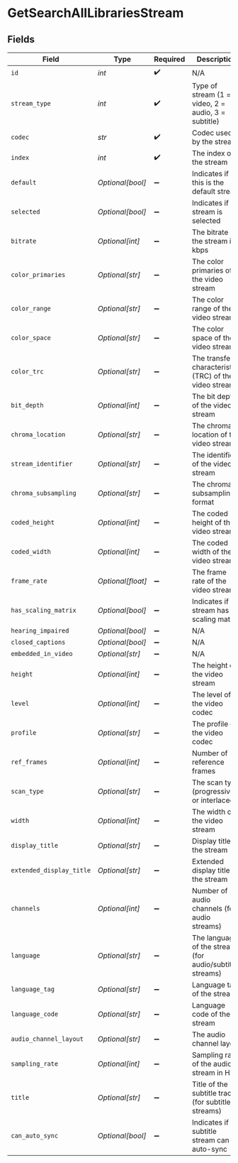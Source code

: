 # GetSearchAllLibrariesStream


## Fields

| Field                                                   | Type                                                    | Required                                                | Description                                             | Example                                                 |
| ------------------------------------------------------- | ------------------------------------------------------- | ------------------------------------------------------- | ------------------------------------------------------- | ------------------------------------------------------- |
| `id`                                                    | *int*                                                   | :heavy_check_mark:                                      | N/A                                                     | 272796                                                  |
| `stream_type`                                           | *int*                                                   | :heavy_check_mark:                                      | Type of stream (1 = video, 2 = audio, 3 = subtitle)     | 1                                                       |
| `codec`                                                 | *str*                                                   | :heavy_check_mark:                                      | Codec used by the stream                                | h264                                                    |
| `index`                                                 | *int*                                                   | :heavy_check_mark:                                      | The index of the stream                                 | 0                                                       |
| `default`                                               | *Optional[bool]*                                        | :heavy_minus_sign:                                      | Indicates if this is the default stream                 | true                                                    |
| `selected`                                              | *Optional[bool]*                                        | :heavy_minus_sign:                                      | Indicates if the stream is selected                     | true                                                    |
| `bitrate`                                               | *Optional[int]*                                         | :heavy_minus_sign:                                      | The bitrate of the stream in kbps                       | 6273                                                    |
| `color_primaries`                                       | *Optional[str]*                                         | :heavy_minus_sign:                                      | The color primaries of the video stream                 | bt709                                                   |
| `color_range`                                           | *Optional[str]*                                         | :heavy_minus_sign:                                      | The color range of the video stream                     | tv                                                      |
| `color_space`                                           | *Optional[str]*                                         | :heavy_minus_sign:                                      | The color space of the video stream                     | bt709                                                   |
| `color_trc`                                             | *Optional[str]*                                         | :heavy_minus_sign:                                      | The transfer characteristics (TRC) of the video stream  | bt709                                                   |
| `bit_depth`                                             | *Optional[int]*                                         | :heavy_minus_sign:                                      | The bit depth of the video stream                       | 8                                                       |
| `chroma_location`                                       | *Optional[str]*                                         | :heavy_minus_sign:                                      | The chroma location of the video stream                 | left                                                    |
| `stream_identifier`                                     | *Optional[str]*                                         | :heavy_minus_sign:                                      | The identifier of the video stream                      | 2                                                       |
| `chroma_subsampling`                                    | *Optional[str]*                                         | :heavy_minus_sign:                                      | The chroma subsampling format                           | 4:2:0                                                   |
| `coded_height`                                          | *Optional[int]*                                         | :heavy_minus_sign:                                      | The coded height of the video stream                    | 1088                                                    |
| `coded_width`                                           | *Optional[int]*                                         | :heavy_minus_sign:                                      | The coded width of the video stream                     | 1920                                                    |
| `frame_rate`                                            | *Optional[float]*                                       | :heavy_minus_sign:                                      | The frame rate of the video stream                      | 29.97                                                   |
| `has_scaling_matrix`                                    | *Optional[bool]*                                        | :heavy_minus_sign:                                      | Indicates if the stream has a scaling matrix            | false                                                   |
| `hearing_impaired`                                      | *Optional[bool]*                                        | :heavy_minus_sign:                                      | N/A                                                     | false                                                   |
| `closed_captions`                                       | *Optional[bool]*                                        | :heavy_minus_sign:                                      | N/A                                                     | false                                                   |
| `embedded_in_video`                                     | *Optional[str]*                                         | :heavy_minus_sign:                                      | N/A                                                     | 1                                                       |
| `height`                                                | *Optional[int]*                                         | :heavy_minus_sign:                                      | The height of the video stream                          | 1080                                                    |
| `level`                                                 | *Optional[int]*                                         | :heavy_minus_sign:                                      | The level of the video codec                            | 40                                                      |
| `profile`                                               | *Optional[str]*                                         | :heavy_minus_sign:                                      | The profile of the video codec                          | main                                                    |
| `ref_frames`                                            | *Optional[int]*                                         | :heavy_minus_sign:                                      | Number of reference frames                              | 4                                                       |
| `scan_type`                                             | *Optional[str]*                                         | :heavy_minus_sign:                                      | The scan type (progressive or interlaced)               | progressive                                             |
| `width`                                                 | *Optional[int]*                                         | :heavy_minus_sign:                                      | The width of the video stream                           | 1920                                                    |
| `display_title`                                         | *Optional[str]*                                         | :heavy_minus_sign:                                      | Display title of the stream                             | 1080p (H.264)                                           |
| `extended_display_title`                                | *Optional[str]*                                         | :heavy_minus_sign:                                      | Extended display title of the stream                    | 1080p (H.264)                                           |
| `channels`                                              | *Optional[int]*                                         | :heavy_minus_sign:                                      | Number of audio channels (for audio streams)            | 2                                                       |
| `language`                                              | *Optional[str]*                                         | :heavy_minus_sign:                                      | The language of the stream (for audio/subtitle streams) | English                                                 |
| `language_tag`                                          | *Optional[str]*                                         | :heavy_minus_sign:                                      | Language tag of the stream                              | en                                                      |
| `language_code`                                         | *Optional[str]*                                         | :heavy_minus_sign:                                      | Language code of the stream                             | eng                                                     |
| `audio_channel_layout`                                  | *Optional[str]*                                         | :heavy_minus_sign:                                      | The audio channel layout                                | stereo                                                  |
| `sampling_rate`                                         | *Optional[int]*                                         | :heavy_minus_sign:                                      | Sampling rate of the audio stream in Hz                 | 48000                                                   |
| `title`                                                 | *Optional[str]*                                         | :heavy_minus_sign:                                      | Title of the subtitle track (for subtitle streams)      | English                                                 |
| `can_auto_sync`                                         | *Optional[bool]*                                        | :heavy_minus_sign:                                      | Indicates if the subtitle stream can auto-sync          | false                                                   |